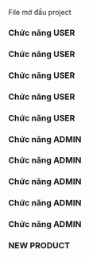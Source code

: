File mở đầu project

### Chức năng USER
### Chức năng USER
### Chức năng USER
### Chức năng USER
### Chức năng USER

### Chức năng ADMIN
### Chức năng ADMIN
### Chức năng ADMIN
### Chức năng ADMIN
### Chức năng ADMIN

### NEW PRODUCT
